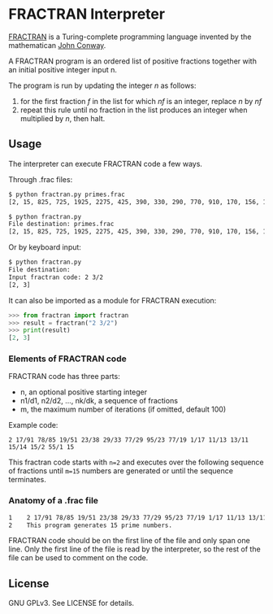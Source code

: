 # FRACTRAN Interpreter

[FRACTRAN][1] is a Turing-complete programming language invented by the mathematican [John Conway][2].

A FRACTRAN program is an ordered list of positive fractions together with an initial positive integer input n.

The program is run by updating the integer _n_ as follows:

1. for the first fraction _f_ in the list for which _nf_ is an integer, replace _n_ by _nf_
2. repeat this rule until no fraction in the list produces an integer when multiplied by _n_, then halt.

[1]: https://en.wikipedia.org/wiki/FRACTRAN
[2]: https://en.wikipedia.org/wiki/John_Horton_Conway

## Usage

The interpreter can execute FRACTRAN code a few ways.

Through .frac files:

```bash
$ python fractran.py primes.frac
[2, 15, 825, 725, 1925, 2275, 425, 390, 330, 290, 770, 910, 170, 156, 132]
```

```bash
$ python fractran.py
File destination: primes.frac
[2, 15, 825, 725, 1925, 2275, 425, 390, 330, 290, 770, 910, 170, 156, 132]
```

Or by keyboard input:

```bash
$ python fractran.py
File destination:
Input fractran code: 2 3/2
[2, 3]
```

It can also be imported as a module for FRACTRAN execution:

```python
>>> from fractran import fractran
>>> result = fractran("2 3/2")
>>> print(result)
[2, 3]
```

### Elements of FRACTRAN code

FRACTRAN code has three parts:

- n, an optional positive starting integer
- n1/d1, n2/d2, ..., nk/dk, a sequence of fractions
- m, the maximum number of iterations (if omitted, default 100)

Example code:

```frac
2 17/91 78/85 19/51 23/38 29/33 77/29 95/23 77/19 1/17 11/13 13/11 15/14 15/2 55/1 15
```

This fractran code starts with `n=2` and executes over the following sequence of fractions until `m=15` numbers are generated or until the sequence terminates.

### Anatomy of a .frac file

```bash
1    2 17/91 78/85 19/51 23/38 29/33 77/29 95/23 77/19 1/17 11/13 13/11 15/14 15/2 55/1 15
2    This program generates 15 prime numbers.
```

FRACTRAN code should be on the first line of the file and only span one line. Only the first line of the file is read by the interpreter, so the rest of the file can be used to comment on the code.

## License

GNU GPLv3. See LICENSE for details.